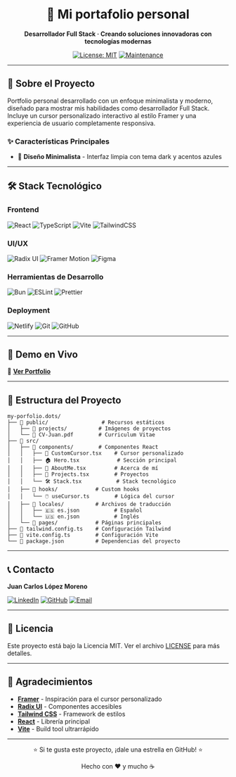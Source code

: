 <div align="center">
  <h1>🚀 Mi portafolio  personal</h1>
  <p><strong>Desarrollador Full Stack · Creando soluciones innovadoras con tecnologías modernas</strong></p>
  
  [![License: MIT](https://img.shields.io/badge/License-MIT-yellow.svg)](https://opensource.org/licenses/MIT)
  [![Maintenance](https://img.shields.io/badge/Maintained%3F-yes-green.svg)](https://github.com/juanchopi37/my-porfolio.dots/graphs/commit-activity)
</div>

---

## 🎯 Sobre el Proyecto

Portfolio personal desarrollado con un enfoque minimalista y moderno, diseñado para mostrar mis habilidades como desarrollador Full Stack. Incluye un cursor personalizado interactivo al estilo Framer y una experiencia de usuario completamente responsiva.

### ✨ Características Principales

- 🎨 **Diseño Minimalista** - Interfaz limpia con tema dark y acentos azules

---

## 🛠️ Stack Tecnológico

### Frontend

![React](https://img.shields.io/badge/react-%2320232a.svg?style=for-the-badge&logo=react&logoColor=%2361DAFB)
![TypeScript](https://img.shields.io/badge/typescript-%23007ACC.svg?style=for-the-badge&logo=typescript&logoColor=white)
![Vite](https://img.shields.io/badge/vite-%23646CFF.svg?style=for-the-badge&logo=vite&logoColor=white)
![TailwindCSS](https://img.shields.io/badge/tailwindcss-%2338B2AC.svg?style=for-the-badge&logo=tailwind-css&logoColor=white)

### UI/UX

![Radix UI](https://img.shields.io/badge/radix%20ui-161618.svg?style=for-the-badge&logo=radix-ui&logoColor=white)
![Framer Motion](https://img.shields.io/badge/Framer%20Motion-black?style=for-the-badge&logo=framer&logoColor=blue)
![Figma](https://img.shields.io/badge/figma-%23F24E1E.svg?style=for-the-badge&logo=figma&logoColor=white)

### Herramientas de Desarrollo

![Bun](https://img.shields.io/badge/Bun-%23000000.svg?style=for-the-badge&logo=bun&logoColor=white)
![ESLint](https://img.shields.io/badge/ESLint-4B3263?style=for-the-badge&logo=eslint&logoColor=white)
![Prettier](https://img.shields.io/badge/prettier-%23F7B93E.svg?style=for-the-badge&logo=prettier&logoColor=black)

### Deployment

![Netlify](https://img.shields.io/badge/netlify-%23000000.svg?style=for-the-badge&logo=netlify&logoColor=#00C7B7)
![Git](https://img.shields.io/badge/git-%23F05033.svg?style=for-the-badge&logo=git&logoColor=white)
![GitHub](https://img.shields.io/badge/github-%23121011.svg?style=for-the-badge&logo=github&logoColor=white)

---

## 🚀 Demo en Vivo

🔗 **[Ver Portfolio](https://juancarloslopezmoreno.netlify.app/)**

---

## 📂 Estructura del Proyecto

```
my-porfolio.dots/
├── 📁 public/                 # Recursos estáticos
│   ├── 📁 projects/          # Imágenes de proyectos
│   └── 📄 CV-Juan.pdf        # Curriculum Vitae
├── 📁 src/
│   ├── 📁 components/        # Componentes React
│   │   ├── 🎨 CustomCursor.tsx    # Cursor personalizado
│   │   ├── 🏠 Hero.tsx            # Sección principal
│   │   ├── 👤 AboutMe.tsx         # Acerca de mí
│   │   ├── 🚀 Projects.tsx        # Proyectos
│   │   └── 🛠️ Stack.tsx           # Stack tecnológico
│   ├── 📁 hooks/            # Custom hooks
│   │   └── 🖱️ useCursor.ts        # Lógica del cursor
│   ├── 📁 locales/          # Archivos de traducción
│   │   ├── 🇪🇸 es.json           # Español
│   │   └── 🇺🇸 en.json           # Inglés
│   └── 📁 pages/            # Páginas principales
├── 📄 tailwind.config.ts    # Configuración Tailwind
├── 📄 vite.config.ts        # Configuración Vite
└── 📄 package.json          # Dependencias del proyecto

```

---

## 📞 Contacto

**Juan Carlos López Moreno**

[![LinkedIn](https://img.shields.io/badge/LinkedIn-%230077B5.svg?style=for-the-badge&logo=linkedin&logoColor=white)](https://www.linkedin.com/in/juan-carlos-lopez-moreno-9a29b0299/)
[![GitHub](https://img.shields.io/badge/github-%23121011.svg?style=for-the-badge&logo=github&logoColor=white)](https://github.com/juanchopi37)
[![Email](https://img.shields.io/badge/ProtonMail-8B89CC?style=for-the-badge&logo=protonmail&logoColor=white)](mailto:juancarloslopezmoreno@proton.me)

---

## 📄 Licencia

Este proyecto está bajo la Licencia MIT. Ver el archivo [LICENSE](LICENSE) para más detalles.

---

## 🙏 Agradecimientos

- **[Framer](https://framer.com)** - Inspiración para el cursor personalizado
- **[Radix UI](https://radix-ui.com)** - Componentes accesibles
- **[Tailwind CSS](https://tailwindcss.com)** - Framework de estilos
- **[React](https://react.dev)** - Librería principal
- **[Vite](https://vitejs.dev)** - Build tool ultrarrápido

---

<div align="center">
  <p>⭐ Si te gusta este proyecto, ¡dale una estrella en GitHub! ⭐</p>
  <p>Hecho con ❤️ y mucho ☕ </strong></p>
</div>

